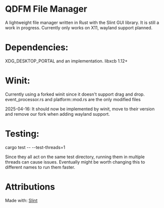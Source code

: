 # QDFM File Manager
A lightweight file manager written in Rust with the Slint GUI library.
It is still a work in progress. Currently only works on X11, wayland support planned.

# Dependencies:

XDG_DESKTOP_PORTAL and an implementation.
libxcb 1.12+

# Winit:

Currently using a forked winit since it doesn't support drag and drop.
event_processor.rs and platform::mod.rs are the only modified files

2025-04-16: It should now be implemented by winit, move to their version and remove our fork when adding wayland support.

# Testing: 

cargo test -- --test-threads=1

Since they all act on the same test directory, running them in multiple threads can cause issues.
Eventually might be worth changing this to different names to run them faster.


# Attributions
Made with: [Slint](https://github.com/slint-ui/slint)
